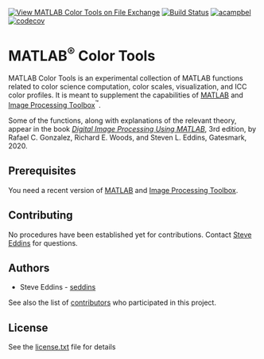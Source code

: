[![View MATLAB Color Tools on File Exchange](https://www.mathworks.com/matlabcentral/images/matlab-file-exchange.svg)](https://www.mathworks.com/matlabcentral/fileexchange/64161-matlab-color-tools) 
[![Build Status](https://dev.azure.com/acampbel/acampbel/_apis/build/status/acampbel.matlab-color-tools?branchName=master)](https://dev.azure.com/acampbel/acampbel/_build/latest?definitionId=4&branchName=master) 
[![acampbel](https://circleci.com/gh/acampbel/matlab-color-tools.svg?style=svg)](https://app.circleci.com/pipelines/github/acampbel/matlab-color-tools)
[![codecov](https://codecov.io/gh/acampbel/matlab-color-tools/branch/master/graph/badge.svg)](https://codecov.io/gh/acampbel/matlab-color-tools)

# MATLAB<sup>&reg;</sup> Color Tools

MATLAB Color Tools is an experimental collection of MATLAB functions related
to color science computation, color scales, visualization, and ICC color profiles.
It is meant to supplement the capabilities of [MATLAB](https://www.mathworks.com/products/matlab.html)
and [Image Processing Toolbox](https://www.mathworks.com/products/image.html)<sup>&trade;</sup>.

Some of the functions, along with explanations of the relevant theory, appear in the book [_Digital Image Processing Using MATLAB_](http://imageprocessingplace.com), 3rd edition, by Rafael C. Gonzalez, Richard E. Woods, and Steven L. Eddins, Gatesmark, 2020.

## Prerequisites

You need a recent version of [MATLAB](https://www.mathworks.com/products/matlab.html)
and [Image Processing Toolbox](https://www.mathworks.com/products/image.html).

## Contributing

No procedures have been established yet for contributions. Contact
[Steve Eddins](https://www.mathworks.com/matlabcentral/profile/contact/476476-steve-eddins)
for questions.

## Authors

* Steve Eddins - [seddins](https://github.com/seddins)

See also the list of [contributors](https://github.com/mathworks/matlab-color-tools/graphs/contributors)
who participated in this project.

## License

See the [license.txt](https://github.com/mathworks/matlab-color-tools/blob/master/license.txt)
file for details
